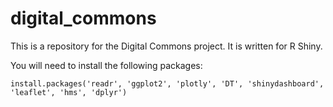 # digital_commons

This is a repository for the Digital Commons project. It is written for R Shiny.

You will need to install the following packages:

`install.packages('readr', 'ggplot2', 'plotly', 'DT', 'shinydashboard', 'leaflet', 'hms', 'dplyr')`